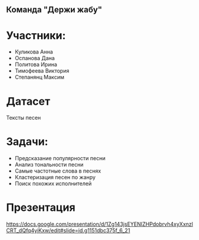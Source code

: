 ## Команда "Держи жабу"

# Участники:
- Куликова Анна
- Оспанова Дана
- Политова Ирина
- Тимофеева Виктория
- Степанянц Максим

# Датасет
Тексты песен

# Задачи:
- Предсказание популярности песни
- Анализ тональности песни
- Самые частотные слова в песнях
- Кластеризация песен по жанру
- Поиск похожих исполнителей

# Презентация
https://docs.google.com/presentation/d/1Zg143jsEYENIZHPdobrvh4xyXxnzlCRT_dQfq4yiKxw/edit#slide=id.g1151dbc375f_6_21
